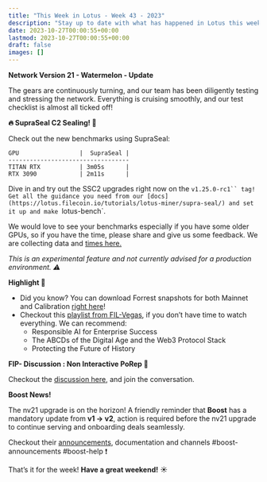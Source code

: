 ```yaml
---
title: "This Week in Lotus - Week 43 - 2023"
description: "Stay up to date with what has happened in Lotus this week"
date: 2023-10-27T00:00:55+00:00
lastmod: 2023-10-27T00:00:55+00:00
draft: false
images: []
---
```


**Network Version 21 - Watermelon - Update**

The gears are continuously turning, and our team has been diligently testing and stressing the network.
Everything is cruising smoothly, and our test checklist is almost all ticked off!

**:fire: SupraSeal C2 Sealing! :dash:**

Check out the new benchmarks using SupraSeal:

```text
GPU                 |  SupraSeal | 
----------------------------------
TITAN RTX           | 3m05s      | 
RTX 3090            | 2m11s      | 
```

Dive in and try out the SSC2 upgrades right now on the `v1.25.0-rc1`` tag!
Get all the guidance you need from our [docs](https://lotus.filecoin.io/tutorials/lotus-miner/supra-seal/) and set it up and make `lotus-bench`.

We would love to see your benchmarks especially if you have some older GPUs, so if you have the time, please share and give us some feedback.
We are collecting data and [times here.](https://pl-strflt.notion.site/SupraSeal-C2-benchmarks-9739face18a9448e8b6de1a1fcc9c0e3)

*This is an experimental feature and not currently advised for a production environment. :warning:*

**Highlight :evergreen_tree:**

- Did you know? You can download Forrest snapshots for both Mainnet and Calibration [right here](https://docs.filecoin.io/networks/mainnet)!
- Checkout this [playlist from FIL-Vegas](https://www.youtube.com/playlist?list=PLp3zrT1ewY0l6mwL6ymdwHapRHmSbbVAO), if you don’t have time to watch everything. We can recommend:
   - Responsible AI for Enterprise Success
   - The ABCDs of the Digital Age and the Web3 Protocol Stack
   - Protecting the Future of History

**FIP- Discussion : Non Interactive PoRep :loudspeaker:**

Checkout the [discussion here](https://github.com/filecoin-project/FIPs/discussions/854), and join the conversation.

**Boost News!**

The nv21 upgrade is on the horizon! A friendly reminder that **Boost** has a mandatory update from **v1 -> v2**, action is required before the nv21 upgrade to continue serving and onboarding deals seamlessly.

Checkout their [announcements](https://filecoinproject.slack.com/archives/C0328PT17JR/p1698251455876899), documentation and channels #boost-announcements #boost-help :exclamation:

That’s it for the week! **Have a great weekend!** :sunny: